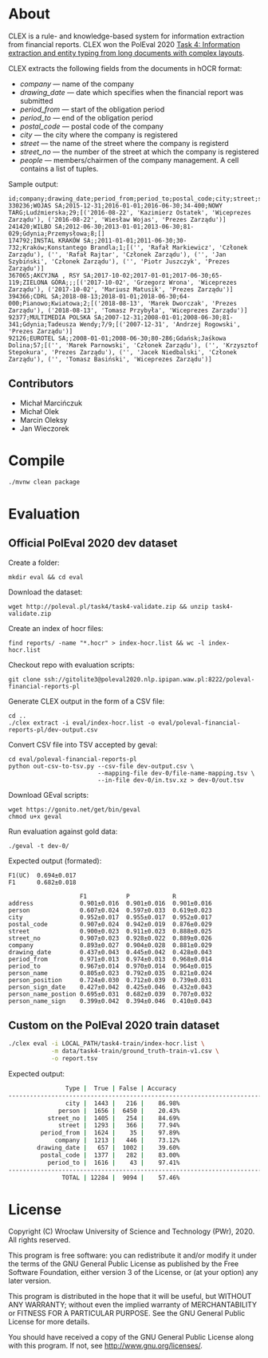 # About

CLEX is a rule- and knowledge-based system for information extraction from financial reports. 
CLEX won the PolEval 2020 [Task 4: Information extraction and entity typing from long documents with complex layouts](http://poleval.pl/tasks/task4/). 

CLEX extracts the following fields from the documents in hOCR format:
* *company* — name of the company
* *drawing_date* — date which specifies when the financial report was submitted
* *period_from* — start of the obligation period
* *period_to* — end of the obligation period
* *postal_code* — postal code of the company
* *city* — the city where the company is registered
* *street* — the name of the street where the company is registerd
* *street_no* — the number of the street at which the company is registered
* *people* — members/chairmen of the company management. A cell contains a list of tuples.

Sample output:

```
id;company;drawing_date;period_from;period_to;postal_code;city;street;street_no;people
330236;WOJAS SA;2015-12-31;2016-01-01;2016-06-30;34-400;NOWY TARG;Ludźmierska;29;[('2016-08-22', 'Kazimierz Ostatek', 'Wiceprezes Zarządu'), ('2016-08-22', 'Wiesław Wojas', 'Prezes Zarządu')]
241420;WILBO SA;2012-06-30;2013-01-01;2013-06-30;81-029;Gdynia;Przemysłowa;8;[]
174792;INSTAL KRAKÓW SA;;2011-01-01;2011-06-30;30-732;Kraków;Konstantego Brandla;1;[('', 'Rafał Markiewicz', 'Członek Zarządu'), ('', 'Rafał Rajtar', 'Członek Zarządu'), ('', 'Jan Szybiński', 'Członek Zarządu'), ('', 'Piotr Juszczyk', 'Prezes Zarządu')]
367065;AKCYJNA , RSY SA;2017-10-02;2017-01-01;2017-06-30;65-119;ZIELONA GÓRA;;;[('2017-10-02', 'Grzegorz Wrona', 'Wiceprezes Zarządu'), ('2017-10-02', 'Mariusz Matusik', 'Prezes Zarządu')]
394366;CDRL SA;2018-08-13;2018-01-01;2018-06-30;64-000;Pianowo;Kwiatowa;2;[('2018-08-13', 'Marek Dworczak', 'Prezes Zarządu'), ('2018-08-13', 'Tomasz Przybyła', 'Wiceprezes Zarządu')]
92377;MULTIMEDIA POLSKA SA;2007-12-31;2008-01-01;2008-06-30;81-341;Gdynia;Tadeusza Wendy;7/9;[('2007-12-31', 'Andrzej Rogowski', 'Prezes Zarządu')]
92126;EUROTEL SA;;2008-01-01;2008-06-30;80-286;Gdańsk;Jaśkowa Dolina;57;[('', 'Marek Parnowski', 'Członek Zarządu'), ('', 'Krzysztof Stepokura', 'Prezes Zarządu'), ('', 'Jacek Niedbalski', 'Członek Zarządu'), ('', 'Tomasz Basiński', 'Wiceprezes Zarządu')]
```

## Contributors

* Michał Marcińczuk
* Michał Olek
* Marcin Oleksy
* Jan Wieczorek

##

# Compile

```bash
./mvnw clean package
```

# Evaluation 

## Official PolEval 2020 dev dataset

Create a folder:
```
mkdir eval && cd eval
```

Download the dataset:
```
wget http://poleval.pl/task4/task4-validate.zip && unzip task4-validate.zip
```

Create an index of hocr files:
```
find reports/ -name "*.hocr" > index-hocr.list && wc -l index-hocr.list 
```

Checkout repo with evaluation scripts:
```
git clone ssh://gitolite3@poleval2020.nlp.ipipan.waw.pl:8222/poleval-financial-reports-pl
```

Generate CLEX output in the form of a CSV file:
```
cd ..
./clex extract -i eval/index-hocr.list -o eval/poleval-financial-reports-pl/dev-output.csv
```

Convert CSV file into TSV accepted by geval:
```
cd eval/poleval-financial-reports-pl
python out-csv-to-tsv.py --csv-file dev-output.csv \
                         --mapping-file dev-0/file-name-mapping.tsv \
                         --in-file dev-0/in.tsv.xz > dev-0/out.tsv
```

Download GEval scripts:
```
wget https://gonito.net/get/bin/geval
chmod u+x geval
```

Run evaluation against gold data:
```
./geval -t dev-0/
```

Expected output (formated):
```
F1(UC)  0.694±0.017
F1      0.682±0.018

                    F1           P            R
address	            0.901±0.016  0.901±0.016  0.901±0.016
person	            0.607±0.024  0.597±0.033  0.619±0.023
city                0.952±0.017  0.955±0.017  0.952±0.017
postal_code         0.907±0.024  0.942±0.019  0.876±0.029
street	            0.900±0.023  0.911±0.023  0.888±0.025
street_no           0.907±0.023  0.928±0.022  0.889±0.026
company	            0.893±0.027  0.904±0.028  0.881±0.029
drawing_date	    0.437±0.043  0.445±0.042  0.428±0.043
period_from         0.971±0.013  0.974±0.013  0.968±0.014
period_to           0.967±0.014  0.970±0.014  0.964±0.015
person_name         0.805±0.023  0.792±0.035  0.821±0.024
person_position     0.724±0.030  0.712±0.039  0.739±0.031
person_sign_date    0.427±0.042  0.425±0.046  0.432±0.043
person_name_postion 0.695±0.031  0.682±0.039  0.707±0.032
person_name_sign    0.399±0.042  0.394±0.046  0.410±0.043
```


## Custom on the PolEval 2020 train dataset

```bash
./clex eval -i LOCAL_PATH/task4-train/index-hocr.list \
            -m data/task4-train/ground_truth-train-v1.csv \
            -o report.tsv
```

Expected output:
```bash
                Type |  True | False | Accuracy
--------------------------------------------------------------------------------
                city |  1443 |   216 |    86.98%
              person |  1656 |  6450 |    20.43%
           street_no |  1405 |   254 |    84.69%
              street |  1293 |   366 |    77.94%
         period_from |  1624 |    35 |    97.89%
             company |  1213 |   446 |    73.12%
        drawing_date |   657 |  1002 |    39.60%
         postal_code |  1377 |   282 |    83.00%
           period_to |  1616 |    43 |    97.41%
--------------------------------------------------------------------------------
               TOTAL | 12284 |  9094 |    57.46%
```

# License

Copyright (C) Wrocław University of Science and Technology (PWr), 2020. All rights reserved.

This program is free software: you can redistribute it and/or modify it under the terms of the GNU General Public License as published by the Free Software Foundation, either version 3 of the License, or (at your option) any later version.

This program is distributed in the hope that it will be useful, but WITHOUT ANY WARRANTY; without even the implied warranty of MERCHANTABILITY or FITNESS FOR A PARTICULAR PURPOSE. See the GNU General Public License for more details.

You should have received a copy of the GNU General Public License along with this program. If not, see http://www.gnu.org/licenses/.